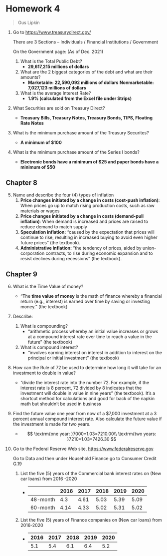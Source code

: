 # Homework 4

> Gus Lipkin

1. Go to https://www.treasurydirect.gov/ 

   There are 3 Sections – Individuals / Financial Institutions / Government

   On the Government page:   (As of Dec. 2021) 

   1. What is the Total Public Debt?
      - **29,617,215 millions of dollars**
   2. What are the 2 biggest categories of the debt and what are their amounts?
      - **Marketable: 22,590,092 millions of dollars**
        **Nonmarketable: 7,027,123 millions of dollars**
   3. What is the average Interest Rate?
      - **1.9% (calculated from the Excel file under Strips)**

2. What Securities are sold on Treasury Direct? 

   - **Treasury Bills, Treasury Notes, Treasury Bonds, TIPS, Floating Rate Notes**

3. What is the minimum purchase amount of the Treasury Securites? 

   - **A minimum of \$100**

4. What is the minimum purchase amount of the Series I bonds?

   - **Electronic bonds have a minimum of \$25 and paper bonds have a minimum of \$50**

## Chapter 8

5. Name and describe the four (4) types of inflation
   1. **Price changes initiated by a change in costs (cost-push inflation)**: When prices go up to match rising production costs, such as raw materials or wages
   2. **Price changes initiated by a change in costs (demand-pull inflation)**: When demand is increased and prices are raised to reduce demand to match supply
   3. **Speculation inflation:** “caused by the expectation that prices will continue to rise, resulting in increased buying to avoid even higher future prices” (the textbook). 
   4. **Administrative inflation:** “the tendency of prices, aided by union- corporation contracts, to rise during economic expansion and to resist declines during recessions” (the textbook).

## Chapter 9

6. What is the Time Value of money?

   - “The **time value of money** is the math of finance whereby a financial return (e.g., interest) is earned over time by saving or investing money.” (the textbook)

7. Describe:

   1. What is compounding?
      - “arithmetic process whereby an initial value increases or grows at a compound interest rate over time to reach a value in the future” (the textbook)
   2. What is compound interest?
      - “involves earning interest on interest in addition to interest on the principal or initial investment” (the textbook)

8. How can the Rule of 72 be used to determine how long it will take for an investment to double 
   in value?

   - “divide the interest rate into the number 72. For example, if the interest rate is 8 percent, 72 divided by 8 indicates that the investment will double in value in nine years” (the textbook). It’s a shortcut method for calculations and good for back of the napkin math but shouldn’t be used in business

9. Find the future value one year from now of a $7,000 investment at a 3 percent annual compound interest rate. Also calculate the future value if the investment is made for two years.

   - $$
     \textrm{one year: }7000*1.03=7210.00\\
     \textrm{two years: }7210*1.03=7426.30
     $$

10. Go to the Federal Reserve Web site, https://www.federalreserve.gov 

    Go to Data and then under Household Finance go to Consumer Credit G.19 

    1. List the five (5) years of the Commercial bank interest rates on (New car loans) from 
       2016 -2020

       - |          | 2016 | 2017 | 2018 | 2019 | 2020 |
         | -------- | ---- | ---- | ---- | ---- | ---- |
         | 48-month | 4.3  | 4.61 | 5.03 | 5.39 | 5.09 |
         | 60-month | 4.14 | 4.33 | 5.02 | 5.31 | 5.02 |

    1. List the five (5) years of Finance companies on (New car loans) from 2016-2020

       - | 2016 | 2017 | 2018 | 2019 | 2020 |
         | ---- | ---- | ---- | ---- | ---- |
         | 5.1  | 5.4  | 6.1  | 6.4  | 5.2  |

